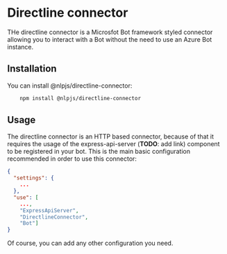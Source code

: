 # Directline connector

THe directline connector is a Microsfot Bot framework styled connector allowing you to interact with a Bot without the need to
use an Azure Bot instance.

## Installation

You can install @nlpjs/directline-connector:

```bash
    npm install @nlpjs/directline-connector
```

## Usage

The directline connector is an HTTP based connector, because of that it requires the usage of the express-api-server (**TODO**: add link) component
to be registered in your bot.
This is the main basic configuration recommended in order to use this connector:

```json
{
  "settings": {
    ...
  },
  "use": [
    ...,
    "ExpressApiServer",
    "DirectlineConnector",
    "Bot"]
}
```

Of course, you can add any other configuration you need.
